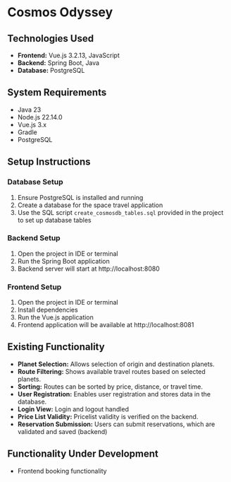 # Cosmos Odyssey

## Technologies Used

- **Frontend:** Vue.js 3.2.13, JavaScript
- **Backend:** Spring Boot, Java
- **Database:** PostgreSQL

## System Requirements

- Java 23
- Node.js 22.14.0
- Vue.js 3.x
- Gradle
- PostgreSQL

## Setup Instructions

### Database Setup

1. Ensure PostgreSQL is installed and running
2. Create a database for the space travel application
3. Use the SQL script `create_cosmosdb_tables.sql` provided in the project to set up database tables

### Backend Setup

1. Open the project in IDE or terminal
2. Run the Spring Boot application
3. Backend server will start at http://localhost:8080

### Frontend Setup

1. Open the project in IDE or terminal
2. Install dependencies
3. Run the Vue.js application
4. Frontend application will be available at http://localhost:8081

## Existing Functionality

- **Planet Selection:** Allows selection of origin and destination planets.
- **Route Filtering:** Shows available travel routes based on selected planets.
- **Sorting:** Routes can be sorted by price, distance, or travel time.
- **User Registration:** Enables user registration and stores data in the database.
- **Login View:** Login and logout handled
- **Price List Validity:** Pricelist validity is verified on the backend.
- **Reservation Submission:** Users can submit reservations, which are validated and saved (backend)
  
## Functionality Under Development

- Frontend booking functionality

